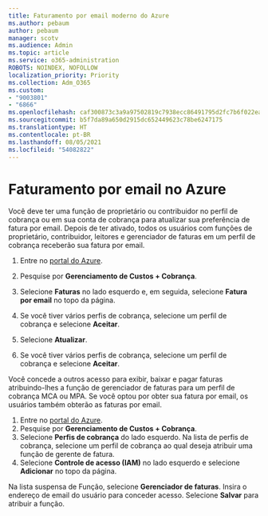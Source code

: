 ```yaml
---
title: Faturamento por email moderno do Azure
ms.author: pebaum
author: pebaum
manager: scotv
ms.audience: Admin
ms.topic: article
ms.service: o365-administration
ROBOTS: NOINDEX, NOFOLLOW
localization_priority: Priority
ms.collection: Adm_O365
ms.custom:
- "9003801"
- "6866"
ms.openlocfilehash: caf300873c3a9a97502819c7938ecc86491795d2fc7b6f022ead5d38ca965b8c
ms.sourcegitcommit: b5f7da89a650d2915dc652449623c78be6247175
ms.translationtype: HT
ms.contentlocale: pt-BR
ms.lasthandoff: 08/05/2021
ms.locfileid: "54082822"
---
```

# <a name="email-invoicing-in-azure"></a>Faturamento por email no Azure

Você deve ter uma função de proprietário ou contribuidor no perfil de cobrança ou em sua conta de cobrança para atualizar sua preferência de fatura por email. Depois de ter ativado, todos os usuários com funções de proprietário, contribuidor, leitores e gerenciador de faturas em um perfil de cobrança receberão sua fatura por email.

1. Entre no [portal do Azure](https://portal.azure.com/).
2. Pesquise por **Gerenciamento de Custos + Cobrança**.
3. Selecione **Faturas** no lado esquerdo e, em seguida, selecione **Fatura por email** no topo da página.
4. Se você tiver vários perfis de cobrança, selecione um perfil de cobrança e selecione **Aceitar**.

5. Selecione **Atualizar**.
6. Se você tiver vários perfis de cobrança, selecione um perfil de cobrança e selecione **Aceitar**.

Você concede a outros acesso para exibir, baixar e pagar faturas atribuindo-lhes a função de gerenciador de faturas para um perfil de cobrança MCA ou MPA. Se você optou por obter sua fatura por email, os usuários também obterão as faturas por email.

1. Entre no [portal do Azure](https://portal.azure.com/).
2. Pesquise por **Gerenciamento de Custos + Cobrança**.
3. Selecione **Perfis de cobrança** do lado esquerdo. Na lista de perfis de cobrança, selecione um perfil de cobrança ao qual deseja atribuir uma função de gerente de fatura.
4. Selecione **Controle de acesso (IAM)** no lado esquerdo e selecione **Adicionar** no topo da página.

Na lista suspensa de Função, selecione **Gerenciador de faturas**. Insira o endereço de email do usuário para conceder acesso. Selecione **Salvar** para atribuir a função.
